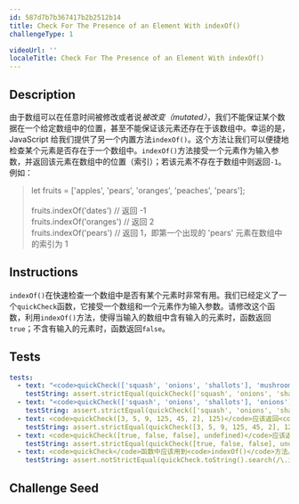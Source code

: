 ```yaml
---
id: 587d7b7b367417b2b2512b14
title: Check For The Presence of an Element With indexOf()
challengeType: 1

videoUrl: ''
localeTitle: Check For The Presence of an Element With indexOf()
---
```


## Description
<section id='description'>
由于数组可以在任意时间被修改或者说<em>被改变（mutated）</em>，我们不能保证某个数据在一个给定数组中的位置，甚至不能保证该元素还存在于该数组中。幸运的是，JavaScript 给我们提供了另一个内置方法<code>indexOf()</code>。这个方法让我们可以便捷地检查某个元素是否存在于一个数组中。<code>indexOf()</code>方法接受一个元素作为输入参数，并返回该元素在数组中的位置（索引）；若该元素不存在于数组中则返回<code>-1</code>。
例如：
<blockquote>let fruits = ['apples', 'pears', 'oranges', 'peaches', 'pears'];<br><br>fruits.indexOf('dates') // 返回 -1<br>fruits.indexOf('oranges') // 返回 2<br>fruits.indexOf('pears') // 返回 1，即第一个出现的 'pears' 元素在数组中的索引为 1</blockquote>
</section>

## Instructions
<section id='instructions'>
<code>indexOf()</code>在快速检查一个数组中是否有某个元素时非常有用。我们已经定义了一个<code>quickCheck</code>函数，它接受一个数组和一个元素作为输入参数。请修改这个函数，利用<code>indexOf()</code>方法，使得当输入的数组中含有输入的元素时，函数返回<code>true</code>；不含有输入的元素时，函数返回<code>false</code>。
</section>

## Tests
<section id='tests'>

```yml
tests:
  - text: "<code>quickCheck(['squash', 'onions', 'shallots'], 'mushrooms')</code>应该返回<code>false</code>。"
    testString: assert.strictEqual(quickCheck(['squash', 'onions', 'shallots'], 'mushrooms'), false, '<code>quickCheck(["squash", "onions", "shallots"], "mushrooms")</code>应该返回<code>false</code>。');
  - text: "<code>quickCheck(['squash', 'onions', 'shallots'], 'onions')</code>应该返回<code>true</code>。"
    testString: assert.strictEqual(quickCheck(['squash', 'onions', 'shallots'], 'onions'), true, '<code>quickCheck(["squash", "onions", "shallots"], "onions")</code>应该返回<code>true</code>。');
  - text: <code>quickCheck([3, 5, 9, 125, 45, 2], 125)</code>应该返回<code>true</code>。
    testString: assert.strictEqual(quickCheck([3, 5, 9, 125, 45, 2], 125), true, '<code>quickCheck([3, 5, 9, 125, 45, 2], 125)</code>应该返回<code>true</code>。');
  - text: <code>quickCheck([true, false, false], undefined)</code>应该返回<code>false</code>。
    testString: assert.strictEqual(quickCheck([true, false, false], undefined), false, '<code>quickCheck([true, false, false], undefined)</code>应该返回<code>false</code>。');
  - text: <code>quickCheck</code>函数中应该用到<code>indexOf()</code>方法。
    testString: assert.notStrictEqual(quickCheck.toString().search(/\.indexOf\(/), -1, '<code>quickCheck</code>函数中应该用到<code>indexOf()</code>方法。');

```

</section>

## Challenge Seed
<section id='challengeSeed'>















</section>

              